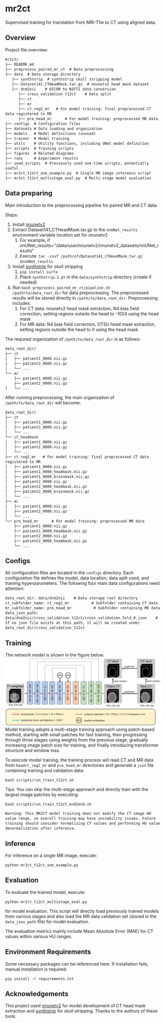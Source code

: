 # mr2ct
Supervised training for translation from MRI-T1w to CT using aligned data.

## Overview
Project file overview:
```
mr2ct/
├── README.md
├── preprocess_paired_mr_ct  # Data preprocessing
├── data  # Data storage directory
   ├── synthstrip  # synthstrip skull stripping model
   ├── Dataset141_CTHeadMask.tar.gz  # nnunetv2 head mask dataset
   ├── dcm2nii    # DICOM to NIFTI data conversion
      ├── cross_validation_t12ct    # Data split
      ├── ct
      ├── mr
      ├── ct_reg2_mr   # For model training: final preprocessed CT data registered to MR
      ├── pre_head_mr      # For model training: preprocessed MR data
├── configs  # Configuration files
├── datasets # Data loading and organization
├── models   # Model definitions (unused)
├── trainer  # Model training
├── utils    # Utility functions, including UNet model definition
├── scripts  # Training scripts
├── figures  # Related diagrams
├── runs     # Experiment results
├── used_scripts  # Previously used one-time scripts, potentially useful
├── mr2ct_t12ct_one_example.py  # Single MR image inference script
├── mr2ct_t12ct_multistage_eval.py  # Multi-stage model evaluation
```

## Data preparing
Main introduction to the preprocessing pipeline for paired MR and CT data.

Steps:
1. Install [nnunetv2](https://github.com/MIC-DKFZ/nnUNet/blob/master/documentation/installation_instructions.md)
2. Extract Dataset141_CTHeadMask.tar.gz to the `nnUNet_results` environment variable location set for nnunetv2
   1. For example, if nnUNet_results="/data/user/nnunetv2/nnunetv2_datasets/nnUNet_results"
   2. Execute: `tar -zxvf /path/of/Dataset141_CTHeadMask.tar.gz $nnUNet_results`
3. Install [synthstrip](https://github.com/freesurfer/freesurfer/tree/dev/mri_synthstrip) for skull stripping
   1. `pip install surfa`
   2. Place `synthstrip.1.pt` in the `data/synthstrip` directory (create if needed)
4. Run `bash preprocess_paired_mr_ct/pipeline.sh /path/to/data_root_dir` for data preprocessing. The preprocessed results will be stored directly in `/path/to/data_root_dir`. Preprocessing includes:
   1. For CT data: nnunetv2 head mask extraction, N4 bias field correction, setting regions outside the head to -1024 using the head mask
   2. For MR data: N4 bias field correction, OTSU head mask extraction, setting regions outside the head to 0 using the head mask

The required organization of `/path/to/data_root_dir` is as follows:
```
data_root_dir/
├── ct
│   ├── patient1_0000.nii.gz
|   ├── patient2_0000.nii.gz
│   └── ...
└── mr
    ├── patient1_0000.nii.gz
    ├── patient2_0000.nii.gz
│   └── ...
```
After running preprocessing, the main organization of `/path/to/data_root_dir` will become:
```
data_root_dir/
├── ct
│   ├── patient1_0000.nii.gz
│   ├── patient2_0000.nii.gz
│   └── ...
└── ct_headmask
│   ├── patient1_0000.nii.gz
│   ├── patient2_0000.nii.gz
│   └── ...
├── ct_reg2_mr   # For model training: final preprocessed CT data registered to MR
│   ├── patient1_0000.nii.gz
│   ├── patient1_0000_headmask.nii.gz
│   ├── patient1_0000_brainmask.nii.gz
│   ├── patient2_0000.nii.gz
│   ├── patient2_0000_headmask.nii.gz
│   ├── patient2_0000_brainmask.nii.gz
│   └── ...
├── mr
│   ├── patient1_0000.nii.gz
│   ├── patient2_0000.nii.gz
│   └── ...
└── pre_head_mr      # For model training: preprocessed MR data
    ├── patient1_0000.nii.gz
    ├── patient1_0000_headmask.nii.gz
    ├── patient2_0000.nii.gz
    ├── patient2_0000_headmask.nii.gz
    └── ...
```

## Configs
All configuration files are located in the `configs` directory. Each configuration file defines the model, data location, data split used, and training hyperparameters. The following four main data configurations need attention:
```
data_root_dir: data/dcm2nii    # Data storage root directory
ct_subfolder_name: ct_reg2_mr          # Subfolder containing CT data
mr_subfolder_name: pre_head_mr          # Subfolder containing MR data
data_json_path: data/dcm2nii/cross_validation_t12ct/cross_validation_fold_0.json    # If no json file exists at this path, it will be created under data_root_dir/cross_validation_t12ct
```

## Training
The network model is shown in the figure below.
![figure](figures/cyclegan_mr2ct_supervise.png)
Model training adopts a multi-stage training approach using patch-based method, starting with small patches for fast training, then progressing through three stages using weights from the previous stage, gradually increasing image patch size for training, and finally introducing transformer structure and window loss.

To execute model training, the training process will read CT and MR data from `headct_reg2_mr` and `pre_head_mr` directories and generate a `json` file containing training and validation data:
```
bash scripts/run_train_t12ct.sh
```

Tips: You can skip the multi-stage approach and directly train with the largest image patches by executing:
```
bash scripts/run_train_t12ct_end2end.sh
```

```
Warning: This MR2CT model training does not modify the CT image HU value range, so overall training may have instability issues. Future training should consider normalizing CT values and performing HU value denormalization after inference.
```

## Inference
For inference on a single MR image, execute:
```
python mr2ct_t12ct_one_example.py
```

## Evaluation
To evaluate the trained model, execute:
```
python mr2ct_t12ct_multistage_eval.py
```
for model evaluation. This script will directly load previously trained models from various stages and also load the MR data validation set (stored in the `data_json_path` file) for model evaluation.

The evaluation metrics mainly include Mean Absolute Error (MAE) for CT values within various HU ranges.

## Environment Requirements
Some necessary packages can be referenced here. If installation fails, manual installation is required:
```
pip install -r requirements.txt
```

## Acknowledgements
This project used [nnunetv2](https://github.com/MIC-DKFZ/nnUNet/blob/master/documentation/installation_instructions.md) for model development of CT head mask extraction and [synthstrip](https://github.com/freesurfer/freesurfer/tree/dev/mri_synthstrip) for skull stripping. Thanks to the authors of these tools.